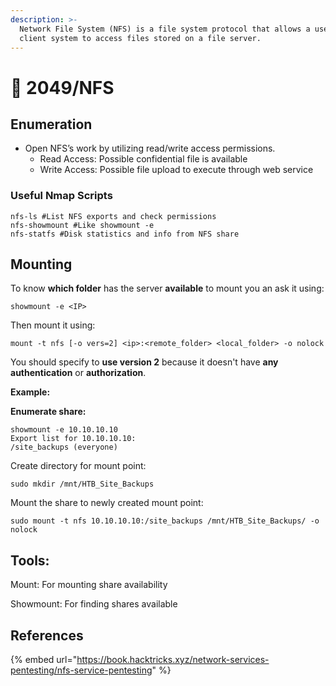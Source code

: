 ```yaml
---
description: >-
  Network File System (NFS) is a file system protocol that allows a user on a
  client system to access files stored on a file server.
---
```


# 📂 2049/NFS

## Enumeration

* Open NFS’s work by utilizing read/write access permissions.
  * Read Access: Possible confidential file is available
  * Write Access: Possible file upload to execute through web service

### Useful Nmap Scripts <a href="#useful-nmap-scripts" id="useful-nmap-scripts"></a>

```
nfs-ls #List NFS exports and check permissions
nfs-showmount #Like showmount -e
nfs-statfs #Disk statistics and info from NFS share
```

## Mounting

To know **which folder** has the server **available** to mount you an ask it using:

```
showmount -e <IP>
```

Then mount it using:

```
mount -t nfs [-o vers=2] <ip>:<remote_folder> <local_folder> -o nolock
```

You should specify to **use version 2** because it doesn't have **any** **authentication** or **authorization**.

**Example:**

**Enumerate share:**

```
showmount -e 10.10.10.10
Export list for 10.10.10.10:
/site_backups (everyone)
```

Create directory for mount point:

```
sudo mkdir /mnt/HTB_Site_Backups
```

Mount the share to newly created mount point:

```
sudo mount -t nfs 10.10.10.10:/site_backups /mnt/HTB_Site_Backups/ -o nolock
```

## Tools:

Mount: For mounting share availability

Showmount: For finding shares available

## References

{% embed url="https://book.hacktricks.xyz/network-services-pentesting/nfs-service-pentesting" %}
